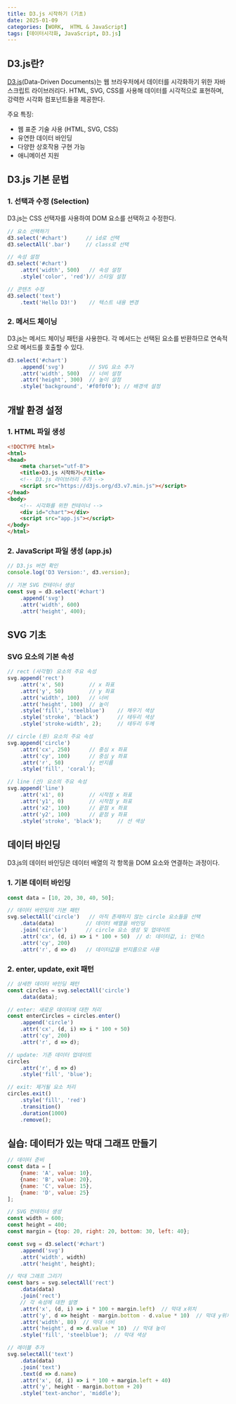 ```yaml
---
title: D3.js 시작하기 (기초)
date: 2025-01-09
categories: [WORK,  HTML & JavaScript]
tags: [데이터시각화, JavaScript, D3.js]
---
```



## D3.js란?

[D3.js](https://github.com/d3/d3)(Data-Driven Documents)는 웹 브라우저에서 데이터를 시각화하기 위한 자바스크립트 라이브러리다. HTML, SVG, CSS를 사용해 데이터를 시각적으로 표현하며, 강력한 시각화 컴포넌트들을 제공한다.

주요 특징:
- 웹 표준 기술 사용 (HTML, SVG, CSS)
- 유연한 데이터 바인딩
- 다양한 상호작용 구현 가능
- 애니메이션 지원

## D3.js 기본 문법

### 1. 선택과 수정 (Selection)

D3.js는 CSS 선택자를 사용하여 DOM 요소를 선택하고 수정한다.

```javascript
// 요소 선택하기
d3.select('#chart')      // id로 선택
d3.selectAll('.bar')     // class로 선택

// 속성 설정
d3.select('#chart')
    .attr('width', 500)   // 속성 설정
    .style('color', 'red')// 스타일 설정

// 콘텐츠 수정
d3.select('text')
    .text('Hello D3!')    // 텍스트 내용 변경
```

### 2. 메서드 체이닝

D3.js는 메서드 체이닝 패턴을 사용한다. 각 메서드는 선택된 요소를 반환하므로 연속적으로 메서드를 호출할 수 있다.

```javascript
d3.select('#chart')
    .append('svg')        // SVG 요소 추가
    .attr('width', 500)   // 너비 설정
    .attr('height', 300)  // 높이 설정
    .style('background', '#f0f0f0'); // 배경색 설정
```

## 개발 환경 설정

### 1. HTML 파일 생성

```html
<!DOCTYPE html>
<html>
<head>
    <meta charset="utf-8">
    <title>D3.js 시작하기</title>
    <!-- D3.js 라이브러리 추가 -->
    <script src="https://d3js.org/d3.v7.min.js"></script>
</head>
<body>
    <!-- 시각화를 위한 컨테이너 -->
    <div id="chart"></div>
    <script src="app.js"></script>
</body>
</html>
```

### 2. JavaScript 파일 생성 (app.js)

```javascript
// D3.js 버전 확인
console.log('D3 Version:', d3.version);

// 기본 SVG 컨테이너 생성
const svg = d3.select('#chart')
    .append('svg')
    .attr('width', 600)
    .attr('height', 400);
```

## SVG 기초

### SVG 요소의 기본 속성

```javascript
// rect (사각형) 요소의 주요 속성
svg.append('rect')
    .attr('x', 50)        // x 좌표
    .attr('y', 50)        // y 좌표
    .attr('width', 100)   // 너비
    .attr('height', 100)  // 높이
    .style('fill', 'steelblue')    // 채우기 색상
    .style('stroke', 'black')      // 테두리 색상
    .style('stroke-width', 2);     // 테두리 두께

// circle (원) 요소의 주요 속성
svg.append('circle')
    .attr('cx', 250)      // 중심 x 좌표
    .attr('cy', 100)      // 중심 y 좌표
    .attr('r', 50)        // 반지름
    .style('fill', 'coral');

// line (선) 요소의 주요 속성
svg.append('line')
    .attr('x1', 0)        // 시작점 x 좌표
    .attr('y1', 0)        // 시작점 y 좌표
    .attr('x2', 100)      // 끝점 x 좌표
    .attr('y2', 100)      // 끝점 y 좌표
    .style('stroke', 'black');     // 선 색상
```

## 데이터 바인딩

D3.js의 데이터 바인딩은 데이터 배열의 각 항목을 DOM 요소와 연결하는 과정이다.

### 1. 기본 데이터 바인딩

```javascript
const data = [10, 20, 30, 40, 50];

// 데이터 바인딩의 기본 패턴
svg.selectAll('circle')   // 아직 존재하지 않는 circle 요소들을 선택
    .data(data)          // 데이터 배열을 바인딩
    .join('circle')      // circle 요소 생성 및 업데이트
    .attr('cx', (d, i) => i * 100 + 50)  // d: 데이터값, i: 인덱스
    .attr('cy', 200)
    .attr('r', d => d)   // 데이터값을 반지름으로 사용
```

### 2. enter, update, exit 패턴

```javascript
// 상세한 데이터 바인딩 패턴
const circles = svg.selectAll('circle')
    .data(data);

// enter: 새로운 데이터에 대한 처리
const enterCircles = circles.enter()
    .append('circle')
    .attr('cx', (d, i) => i * 100 + 50)
    .attr('cy', 200)
    .attr('r', d => d);

// update: 기존 데이터 업데이트
circles
    .attr('r', d => d)
    .style('fill', 'blue');

// exit: 제거될 요소 처리
circles.exit()
    .style('fill', 'red')
    .transition()
    .duration(1000)
    .remove();
```

## 실습: 데이터가 있는 막대 그래프 만들기

```javascript
// 데이터 준비
const data = [
    {name: 'A', value: 10},
    {name: 'B', value: 20},
    {name: 'C', value: 15},
    {name: 'D', value: 25}
];

// SVG 컨테이너 생성
const width = 600;
const height = 400;
const margin = {top: 20, right: 20, bottom: 30, left: 40};

const svg = d3.select('#chart')
    .append('svg')
    .attr('width', width)
    .attr('height', height);

// 막대 그래프 그리기
const bars = svg.selectAll('rect')
    .data(data)
    .join('rect')
    // 각 속성에 대한 설명
    .attr('x', (d, i) => i * 100 + margin.left)  // 막대 x위치
    .attr('y', d => height - margin.bottom - d.value * 10)  // 막대 y위치
    .attr('width', 80)  // 막대 너비
    .attr('height', d => d.value * 10)  // 막대 높이
    .style('fill', 'steelblue');  // 막대 색상

// 레이블 추가
svg.selectAll('text')
    .data(data)
    .join('text')
    .text(d => d.name)
    .attr('x', (d, i) => i * 100 + margin.left + 40)
    .attr('y', height - margin.bottom + 20)
    .style('text-anchor', 'middle');
```

